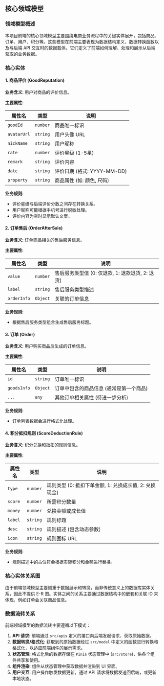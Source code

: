 ## 核心领域模型

### 领域模型概述

本项目前端的核心领域模型主要围绕电商业务流程中的关键实体展开，包括商品、订单、用户、积分等。这些模型在前端主要表现为数据结构定义、数据转换函数以及与后端 API 交互时的数据载体。它们定义了前端如何理解、处理和展示从后端获取的业务数据。

### 核心实体

#### 1. 商品评价 (GoodReputation)

**业务含义**: 用户对商品的评价信息。

**主要属性**:

| 属性名        | 类型     | 说明                                   |
| ------------- | -------- | -------------------------------------- |
| `goodId`      | `number` | 商品唯一标识                           |
| `avatarUrl`   | `string` | 用户头像 URL                           |
| `nickName`    | `string` | 用户昵称                               |
| `rate`        | `number` | 评价星级 (1-5星)                       |
| `remark`      | `string` | 评价内容                               |
| `date`        | `string` | 评价日期 (格式: YYYY-MM-DD)            |
| `property`    | `string` | 商品属性 (如: 颜色, 尺码)              |

**业务规则**:

-   评价星级与后端评价分数之间存在转换关系。
-   用户昵称可能根据手机号进行脱敏处理。
-   评价内容为空时显示默认文案。

#### 2. 订单售后 (OrderAfterSale)

**业务含义**: 订单商品相关的售后服务信息。

**主要属性**:

| 属性名        | 类型     | 说明                                   |
| ------------- | -------- | -------------------------------------- |
| `value`       | `number` | 售后服务类型值 (0: 仅退款, 1: 退款退货, 2: 退货) |
| `label`       | `string` | 售后服务类型描述                       |
| `orderInfo`   | `Object` | 关联的订单信息                         |

**业务规则**:

-   根据售后服务类型组合生成售后服务标题。

#### 3. 订单 (Order)

**业务含义**: 用户购买商品后生成的订单信息。

**主要属性**:

| 属性名        | 类型     | 说明                                   |
| ------------- | -------- | -------------------------------------- |
| `id`          | `string` | 订单唯一标识                           |
| `goodsInfo`   | `Object` | 订单中包含的商品信息 (通常是第一个商品) |
| `...`         | `any`    | 其他订单相关属性 (待进一步分析)        |

**业务规则**:

-   订单列表数据会进行格式化处理。

#### 4. 积分抵扣规则 (ScoreDeductionRule)

**业务含义**: 积分兑换和抵扣的规则信息。

**主要属性**:

| 属性名        | 类型     | 说明                                   |
| ------------- | -------- | -------------------------------------- |
| `type`        | `number` | 规则类型 (0: 抵扣下单金额, 1: 兑换成长值, 2: 兑换现金) |
| `score`       | `number` | 所需积分数量                           |
| `money`       | `number` | 兑换金额或成长值                       |
| `label`       | `string` | 规则标题                               |
| `desc`        | `string` | 规则描述 (包含动态参数)                |
| `icon`        | `string` | 规则图标 URL                           |

**业务规则**:

-   规则描述中的占位符会根据实际积分和金额进行替换。

### 核心实体关系图

由于前端领域模型主要侧重于数据展示和转换，而非传统意义上的数据库实体关系，因此不提供 E-R 图。实体之间的关系主要通过数据结构中的嵌套和关联 ID 来体现，例如订单会关联商品信息。

### 数据流转关系

前端领域模型的数据流转主要遵循以下模式：

1.  **API 请求**: 前端通过 `src/apis` 定义的接口向后端发起请求，获取原始数据。
2.  **数据转换/格式化**: 获取到的原始数据经过 `src/model` 中定义的函数进行转换和格式化，以适应前端组件的展示需求。
3.  **状态管理**: 格式化后的数据存储在 `Pinia` 状态管理中 (`src/store`)，供各个组件共享和使用。
4.  **组件渲染**: 组件从状态管理中获取数据并渲染到 UI 界面。
5.  **用户交互**: 用户操作触发数据更新，通过 API 请求将数据发送回后端，或更新本地状态。